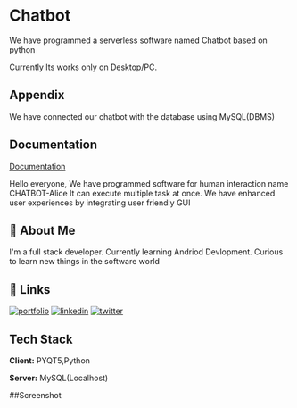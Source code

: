 
# Chatbot 

We have programmed a serverless software named Chatbot based on python

Currently Its works only on Desktop/PC. 


## Appendix

We have connected our chatbot with the database using MySQL(DBMS)
  
## Documentation

[Documentation](https://linktodocumentation)

Hello everyone,
We have programmed software for human interaction name CHATBOT-Alice
It can execute multiple task at once.
We have enhanced user experiences by integrating user friendly GUI


  
## 🚀 About Me
I'm a full stack developer.
Currently learning Andriod Devlopment.
Curious to learn new things in the software world

  
## 🔗 Links
[![portfolio](https://img.shields.io/badge/my_portfolio-000?style=for-the-badge&logo=ko-fi&logoColor=white)](https://younus-saberi.github.io/PersonalWebsite/)
[![linkedin](https://img.shields.io/badge/linkedin-0A66C2?style=for-the-badge&logo=linkedin&logoColor=white)](https://www.linkedin.com/in/younus-saberi-b6b0ab1a9/)
[![twitter](https://img.shields.io/badge/twitter-1DA1F2?style=for-the-badge&logo=twitter&logoColor=white)](https://twitter.com/younussaberi)

  
## Tech Stack

**Client:** PYQT5,Python

**Server:** MySQL(Localhost)

##Screenshot

  
